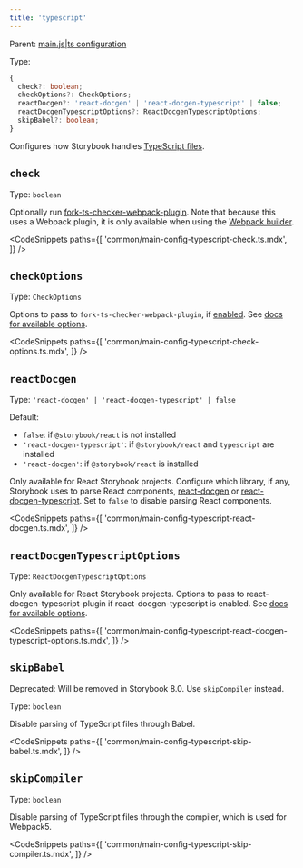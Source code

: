 ```yaml
---
title: 'typescript'
---
```


Parent: [main.js|ts configuration](./main-config.md)

Type:

```ts
{
  check?: boolean;
  checkOptions?: CheckOptions;
  reactDocgen?: 'react-docgen' | 'react-docgen-typescript' | false;
  reactDocgenTypescriptOptions?: ReactDocgenTypescriptOptions;
  skipBabel?: boolean;
}
```

Configures how Storybook handles [TypeScript files](../configure/typescript.md).

## `check`

Type: `boolean`

Optionally run [fork-ts-checker-webpack-plugin](https://github.com/TypeStrong/fork-ts-checker-webpack-plugin). Note that because this uses a Webpack plugin, it is only available when using the [Webpack builder](../builders/webpack.md).

<!-- prettier-ignore-start -->

<CodeSnippets
  paths={[
    'common/main-config-typescript-check.ts.mdx',
  ]}
/>

<!-- prettier-ignore-end -->

## `checkOptions`

Type: `CheckOptions`

Options to pass to `fork-ts-checker-webpack-plugin`, if [enabled](#check). See [docs for available options](https://github.com/TypeStrong/fork-ts-checker-webpack-plugin/blob/v4.1.6/README.md#options).

<!-- prettier-ignore-start -->

<CodeSnippets
  paths={[
    'common/main-config-typescript-check-options.ts.mdx',
  ]}
/>

<!-- prettier-ignore-end -->

## `reactDocgen`

Type: `'react-docgen' | 'react-docgen-typescript' | false`

Default:

- `false`: if `@storybook/react` is not installed
- `'react-docgen-typescript'`: if `@storybook/react` and `typescript` are installed
- `'react-docgen'`: if `@storybook/react` is installed

Only available for React Storybook projects. Configure which library, if any, Storybook uses to parse React components, [react-docgen](https://github.com/reactjs/react-docgen) or [react-docgen-typescript](https://github.com/styleguidist/react-docgen-typescript). Set to `false` to disable parsing React components.

<!-- prettier-ignore-start -->

<CodeSnippets
  paths={[
    'common/main-config-typescript-react-docgen.ts.mdx',
  ]}
/>

<!-- prettier-ignore-end -->

## `reactDocgenTypescriptOptions`

Type: `ReactDocgenTypescriptOptions`

Only available for React Storybook projects. Options to pass to react-docgen-typescript-plugin if react-docgen-typescript is enabled. See [docs for available options](https://github.com/hipstersmoothie/react-docgen-typescript-plugin).

<!-- prettier-ignore-start -->

<CodeSnippets
  paths={[
    'common/main-config-typescript-react-docgen-typescript-options.ts.mdx',
  ]}
/>

<!-- prettier-ignore-end -->

## `skipBabel`

Deprecated: Will be removed in Storybook 8.0. Use `skipCompiler` instead.

Type: `boolean`

Disable parsing of TypeScript files through Babel.

<!-- prettier-ignore-start -->

<CodeSnippets
  paths={[
    'common/main-config-typescript-skip-babel.ts.mdx',
  ]}
/>

<!-- prettier-ignore-end -->

## `skipCompiler`

Type: `boolean`

Disable parsing of TypeScript files through the compiler, which is used for Webpack5.

<!-- prettier-ignore-start -->

<CodeSnippets
  paths={[
    'common/main-config-typescript-skip-compiler.ts.mdx',
  ]}
/>

<!-- prettier-ignore-end -->
